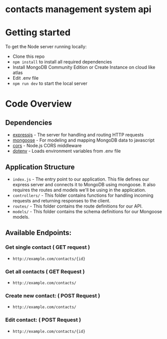 # contacts management system api

# Getting started

To get the Node server running locally:

- Clone this repo
- `npm install` to install all required dependencies
- Install MongoDB Community Edition or Create Instance on cloud like atlas
- Edit .env file
- `npm run dev` to start the local server

# Code Overview

## Dependencies

- [expressjs](https://github.com/expressjs/express) - The server for handling and routing HTTP requests
- [mongoose](https://github.com/Automattic/mongoose) - For modeling and mapping MongoDB data to javascript
- [cors](https://github.com/expressjs/cors) - Node.js CORS middleware
- [dotenv](https://github.com/motdotla/dotenv) - Loads environment variables from .env file

## Application Structure

- `index.js` - The entry point to our application. This file defines our express server and connects it to MongoDB using mongoose. It also requires the routes and models we'll be using in the application.
- `controllers/` - This folder contains functions for handling incoming requests and returning responses to the client.
- `routes/` - This folder contains the route definitions for our API.
- `models/` - This folder contains the schema definitions for our Mongoose models.

## Available Endpoints:

### Get single contact ( GET request )

- `http://example.com/contacts/{id}`

### Get all contacts ( GET Request )

- `http://example.com/contacts/`

### Create new contact: ( POST Request )

- `http://example.com/contacts/`

### Edit contact: ( POST Request )

- `http://example.com/contacts/{id}`
